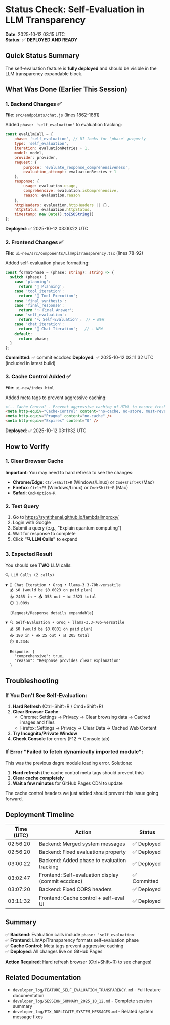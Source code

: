 # Status Check: Self-Evaluation in LLM Transparency

**Date**: 2025-10-12 03:15 UTC  
**Status**: ✅ **DEPLOYED AND READY**

## Quick Status Summary

The self-evaluation feature is **fully deployed** and should be visible in the LLM transparency expandable block.

## What Was Done (Earlier This Session)

### 1. Backend Changes ✅
**File**: `src/endpoints/chat.js` (lines 1862-1881)

Added `phase: 'self_evaluation'` to evaluation tracking:
```javascript
const evalLlmCall = {
    phase: 'self_evaluation', // UI looks for 'phase' property
    type: 'self_evaluation',
    iteration: evaluationRetries + 1,
    model: model,
    provider: provider,
    request: {
        purpose: 'evaluate_response_comprehensiveness',
        evaluation_attempt: evaluationRetries + 1
    },
    response: {
        usage: evaluation.usage,
        comprehensive: evaluation.isComprehensive,
        reason: evaluation.reason
    },
    httpHeaders: evaluation.httpHeaders || {},
    httpStatus: evaluation.httpStatus,
    timestamp: new Date().toISOString()
};
```

**Deployed**: ✅ 2025-10-12 03:00:22 UTC

### 2. Frontend Changes ✅
**File**: `ui-new/src/components/LlmApiTransparency.tsx` (lines 78-92)

Added self-evaluation phase formatting:
```typescript
const formatPhase = (phase: string): string => {
  switch (phase) {
    case 'planning':
      return '🧠 Planning';
    case 'tool_iteration':
      return '🔧 Tool Execution';
    case 'final_synthesis':
    case 'final_response':
      return '✨ Final Answer';
    case 'self_evaluation':
      return '🔍 Self-Evaluation';  // ← NEW
    case 'chat_iteration':
      return '💬 Chat Iteration';   // ← NEW
    default:
      return phase;
  }
};
```

**Committed**: ✅ commit eccdcec
**Deployed**: ✅ 2025-10-12 03:11:32 UTC (included in latest build)

### 3. Cache Control Added ✅
**File**: `ui-new/index.html`

Added meta tags to prevent aggressive caching:
```html
<!-- Cache Control - Prevent aggressive caching of HTML to ensure fresh assets -->
<meta http-equiv="Cache-Control" content="no-cache, no-store, must-revalidate" />
<meta http-equiv="Pragma" content="no-cache" />
<meta http-equiv="Expires" content="0" />
```

**Deployed**: ✅ 2025-10-12 03:11:32 UTC

## How to Verify

### 1. Clear Browser Cache
**Important**: You may need to hard refresh to see the changes:
- **Chrome/Edge**: `Ctrl+Shift+R` (Windows/Linux) or `Cmd+Shift+R` (Mac)
- **Firefox**: `Ctrl+F5` (Windows/Linux) or `Cmd+Shift+R` (Mac)
- **Safari**: `Cmd+Option+R`

### 2. Test Query
1. Go to https://syntithenai.github.io/lambdallmproxy/
2. Login with Google
3. Submit a query (e.g., "Explain quantum computing")
4. Wait for response to complete
5. Click **"🔍 LLM Calls"** to expand

### 3. Expected Result
You should see **TWO** LLM calls:

```
🔍 LLM Calls (2 calls)

▼ 💬 Chat Iteration • Groq • llama-3.3-70b-versatile
  💰 $0 (would be $0.0023 on paid plan)
  📥 2465 in • 📤 358 out • 📊 2823 total
  ⏱️ 1.009s
  
  [Request/Response details expandable]

▼ 🔍 Self-Evaluation • Groq • llama-3.3-70b-versatile
  💰 $0 (would be $0.0001 on paid plan)
  📥 180 in • 📤 25 out • 📊 205 total
  ⏱️ 0.234s
  
  Response: { 
    "comprehensive": true, 
    "reason": "Response provides clear explanation" 
  }
```

## Troubleshooting

### If You Don't See Self-Evaluation:

1. **Hard Refresh** (Ctrl+Shift+R / Cmd+Shift+R)
2. **Clear Browser Cache**:
   - Chrome: Settings → Privacy → Clear browsing data → Cached images and files
   - Firefox: Settings → Privacy → Clear Data → Cached Web Content
3. **Try Incognito/Private Window**
4. **Check Console** for errors (F12 → Console tab)

### If Error "Failed to fetch dynamically imported module":

This was the previous dagre module loading error. Solutions:
1. **Hard refresh** (the cache control meta tags should prevent this)
2. **Clear cache completely**
3. **Wait a few minutes** for GitHub Pages CDN to update

The cache control headers we just added should prevent this issue going forward.

## Deployment Timeline

| Time (UTC) | Action | Status |
|------------|--------|--------|
| 02:56:20 | Backend: Merged system messages | ✅ Deployed |
| 02:56:20 | Backend: Fixed evaluations property | ✅ Deployed |
| 03:00:22 | Backend: Added phase to evaluation tracking | ✅ Deployed |
| 03:02:47 | Frontend: Self-evaluation display (commit eccdcec) | ✅ Committed |
| 03:07:20 | Backend: Fixed CORS headers | ✅ Deployed |
| 03:11:32 | Frontend: Cache control + self-eval UI | ✅ Deployed |

## Summary

✅ **Backend**: Evaluation calls include `phase: 'self_evaluation'`  
✅ **Frontend**: LlmApiTransparency formats self-evaluation phase  
✅ **Cache Control**: Meta tags prevent aggressive caching  
✅ **Deployed**: All changes live on GitHub Pages

**Action Required**: Hard refresh browser (Ctrl+Shift+R) to see changes!

## Related Documentation

- `developer_log/FEATURE_SELF_EVALUATION_TRANSPARENCY.md` - Full feature documentation
- `developer_log/SESSION_SUMMARY_2025_10_12.md` - Complete session summary
- `developer_log/FIX_DUPLICATE_SYSTEM_MESSAGES.md` - Related system message fixes
